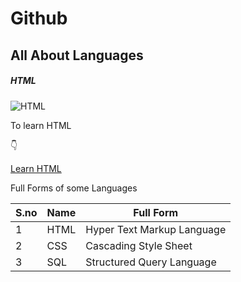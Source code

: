 # Github

## All About Languages

##### HTML

![HTML](https://encrypted-tbn0.gstatic.com/images?q=tbn:ANd9GcQDqmfrhjGPDoxfmmpj1k4iVNIpwSbj26Zorg&usqp=CAU)

To learn HTML

👇

[Learn HTML](https://www.w3schools.com/html/)

Full Forms of some Languages

S.no|Name|Full Form
----|----|----
1|HTML|Hyper Text Markup Language
2|CSS|Cascading Style Sheet
3|SQL|Structured Query Language

